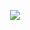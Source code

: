 <p align="center"><img src="https://readme-typing-svg.herokuapp.com?font=Time+New+Roman&color=%23FFFFFF&size=25&center=true&vCenter=true&width=1000&height=100&lines=Workshop+3:+Machine+learning+and+Data+streaming+🧠🚀"></a></p>
